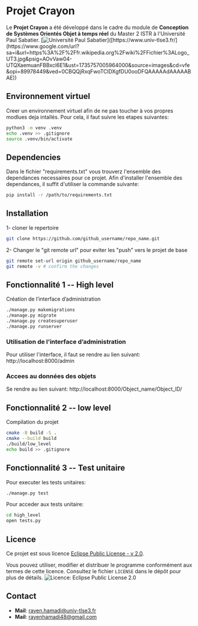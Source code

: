 # Projet Crayon
Le **Projet Crayon** a été développé dans le cadre du module de **Conception de Systèmes Orientés Objet à temps réel** du Master 2 ISTR à l'Université Paul Sabatier.
[![Université Paul Sabatier]([https://www.univ-tlse3.fr/medias/photo/logo-ups-horizontal_1599647298012-png](https://www.google.com/url?sa=i&url=https%3A%2F%2Ffr.wikipedia.org%2Fwiki%2FFichier%3ALogo_UT3.jpg&psig=AOvVaw04-UTQXaemuanFBBxcl6E1&ust=1735757005964000&source=images&cd=vfe&opi=89978449&ved=0CBQQjRxqFwoTCIDXgfDU0ooDFQAAAAAdAAAAABAE))]([https://www.univ-tlse3.fr/](https://www.google.com/url?sa=i&url=https%3A%2F%2Ffr.wikipedia.org%2Fwiki%2FFichier%3ALogo_UT3.jpg&psig=AOvVaw04-UTQXaemuanFBBxcl6E1&ust=1735757005964000&source=images&cd=vfe&opi=89978449&ved=0CBQQjRxqFwoTCIDXgfDU0ooDFQAAAAAdAAAAABAE))

## Environnement virtuel 
Creer un environnement virtuel afin de ne pas toucher à vos propres modlues deja intallés. Pour cela, il faut suivre les etapes suivantes: 
```bash
python3 -m venv .venv
echo .venv >> .gitignore
source .venv/bin/activate
```
## Dependencies 
Dans le fichier "requirements.txt" vous trouverz l'ensemble des dependances necessaires pour ce projet. 
Afin d'installer l'ensemble des dependances, il suffit d'utiliser la commande suivante:
```bash
pip install -r /path/to/requirements.txt
```
## Installation
1- cloner le repertoire 
```bash
git clone https://github.com/github_username/repo_name.git
```
2- Changer le "git remote url" pour eviter les "push" vers le projet de base 
```bash
git remote set-url origin github_username/repo_name
git remote -v # confirm the changes
```
## Fonctionnalité 1 -- High level
Création de l’interface d’administration
```bash
./manage.py makemigrations
./manage.py migrate
./manage.py createsuperuser
./manage.py runserver
```
### Utilisation de l’interface d’administration
Pour utiliser l'interface, il faut se rendre au lien suivant: 
http://localhost:8000/admin

### Accees au données des objets
Se rendre au lien suivant:
http://localhost:8000/Object_name/Object_ID/

## Fonctionnalité 2 -- low level
Compilation du projet
```bash
cmake -B build -S .
cmake --build build
./build/low_level
echo build >> .gitignore
```

## Fonctionnalité 3 -- Test unitaire 
Pour executer les tests unitaires: 
```bash
./manage.py test
```
Pour acceder aux tests unitaire:
```bash
cd high_level
open tests.py
```

## Licence

Ce projet est sous licence [Eclipse Public License - v 2.0](LICENSE).

Vous pouvez utiliser, modifier et distribuer le programme conformément aux termes de cette licence. Consultez le fichier `LICENSE` dans le dépôt pour plus de détails.
![Licence: Eclipse Public License 2.0](https://img.shields.io/badge/License-EPL%202.0-blue.svg)

## Contact
- **Mail**: [rayen.hamadi@univ-tlse3.fr](mailto:rayen.hamadi@univ-tlse3.fr)
- **Mail**: [rayenhamadi48@gmail.com](mailto:rayenhamadi48@gmail.com)
